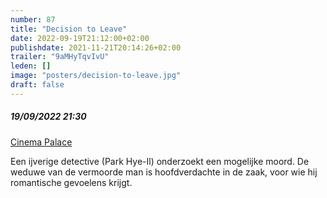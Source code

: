```yaml
---
number: 87
title: "Decision to Leave"
date: 2022-09-19T21:12:00+02:00
publishdate: 2021-11-21T20:14:26+02:00
trailer: "9aMHyTqvIvU"
leden: []
image: "posters/decision-to-leave.jpg"
draft: false
---
```


##### 19/09/2022 21:30

[Cinema Palace](https://cinema-palace.be/nl/film/decision-leave)

Een ijverige detective (Park Hye-Il) onderzoekt een mogelijke moord.
De weduwe van de vermoorde man is hoofdverdachte in de zaak,
voor wie hij romantische gevoelens krijgt.
 <!--more-->
